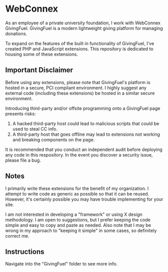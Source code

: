 # WebConnex
As an employee of a private university foundation, I work with WebConnex GivingFuel.  GivingFuel is a modern lightweight giving platform for managing donations.

To expand on the features of the built in functionality of GivingFuel, I've created PHP and JavaScript extensions.  This repository is dedicated to housing some of these extensions.

## Important Disclaimer
Before using any extensions, please note that GivingFuel's platform is hosted in a secure, PCI compliant environment. I highly suggest any external code (including these extensions) be hosted in a similar secure environment.

Introducing third-party and/or offsite programming onto a GivingFuel page presents risks:
1. A hacked third-party host could lead to malicious scripts that could be used to steal CC info.
2. A third-party host that goes offline may lead to extensions not working and breaking components on the page.

It is recommended that you conduct an independent audit before deploying any code in this respository. In the event you discover a security issue, please file a bug.

## Notes
I primarily write these extensions for the benefit of my organization. I attempt to write code as generic as possible so that it can be reused. However, it's certainly possible you may have trouble implementing for your site.

I am not interested in developing a "framework" or using X design methodology. I am open to suggestions, but I prefer keeping the code simple and easy to copy and paste as needed.  Also note that I may be wrong in my approach to "keeping it simple" in some cases, so definitely correct me.

## Instructions
Navigate into the "GivingFuel" folder to see more info.
